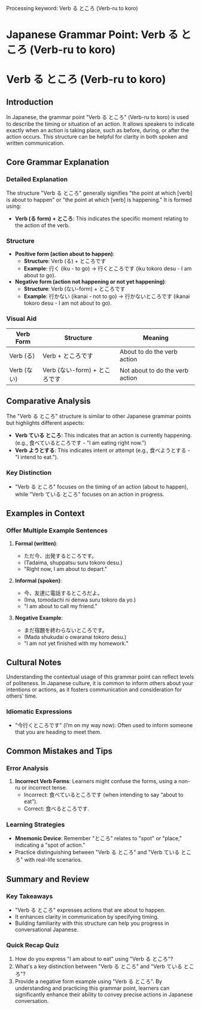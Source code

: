 Processing keyword: Verb る ところ (Verb-ru to koro)
# Japanese Grammar Point: Verb る ところ (Verb-ru to koro)
# Verb る ところ (Verb-ru to koro)
## Introduction
In Japanese, the grammar point "Verb る ところ" (Verb-ru to koro) is used to describe the timing or situation of an action. It allows speakers to indicate exactly when an action is taking place, such as before, during, or after the action occurs. This structure can be helpful for clarity in both spoken and written communication.
## Core Grammar Explanation
### Detailed Explanation
The structure "Verb る ところ" generally signifies "the point at which [verb] is about to happen" or "the point at which [verb] is happening." It is formed using:
- **Verb (る form) + ところ**: This indicates the specific moment relating to the action of the verb.
### Structure
- **Positive form (action about to happen)**: 
  - **Structure**: Verb (る) + ところです
  - **Example**: 行く (iku - to go) → 行くところです (iku tokoro desu - I am about to go).
- **Negative form (action not happening or not yet happening)**:
  - **Structure**: Verb (ない-form) + ところです
  - **Example**: 行かない (ikanai - not to go) → 行かないところです (ikanai tokoro desu - I am not about to go).
### Visual Aid
| Verb Form        | Structure            | Meaning                             |
|------------------|----------------------|-------------------------------------|
| Verb (る)        | Verb + ところです     | About to do the verb action         |
| Verb (ない)      | Verb (ない-form) + ところです | Not about to do the verb action |
## Comparative Analysis
The "Verb る ところ" structure is similar to other Japanese grammar points but highlights different aspects:
- **Verb ている ところ**: This indicates that an action is currently happening. (e.g., 食べているところです - "I am eating right now.")
- **Verb ようとする**: This indicates intent or attempt (e.g., 食べようとする - "I intend to eat.").
### Key Distinction
- "Verb る ところ" focuses on the timing of an action (about to happen), while "Verb ている ところ" focuses on an action in progress.
## Examples in Context
### Offer Multiple Example Sentences
1. **Formal (written)**:
   - ただ今、出発するところです。
   - (Tadaima, shuppatsu suru tokoro desu.)
   - "Right now, I am about to depart."
   
2. **Informal (spoken)**:
   - 今、友達に電話するところだよ。
   - (Ima, tomodachi ni denwa suru tokoro da yo.)
   - "I am about to call my friend."
3. **Negative Example**:
   - まだ宿題を終わらないところです。
   - (Mada shukudai o owaranai tokoro desu.)
   - "I am not yet finished with my homework."
## Cultural Notes
Understanding the contextual usage of this grammar point can reflect levels of politeness. In Japanese culture, it is common to inform others about your intentions or actions, as it fosters communication and consideration for others' time.
### Idiomatic Expressions
- "今行くところです" (I’m on my way now): Often used to inform someone that you are heading to meet them.
## Common Mistakes and Tips
### Error Analysis
1. **Incorrect Verb Forms**: Learners might confuse the forms, using a non-ru or incorrect tense.
   - Incorrect: 食べているところです (when intending to say “about to eat”).
   - Correct: 食べるところです.
### Learning Strategies
- **Mnemonic Device**: Remember "ところ" relates to "spot" or "place," indicating a "spot of action."
- Practice distinguishing between "Verb る ところ" and "Verb ている ところ" with real-life scenarios.
## Summary and Review
### Key Takeaways
- "Verb る ところ" expresses actions that are about to happen.
- It enhances clarity in communication by specifying timing.
- Building familiarity with this structure can help you progress in conversational Japanese.
### Quick Recap Quiz
1. How do you express "I am about to eat" using "Verb る ところ"?
2. What's a key distinction between "Verb る ところ" and "Verb ている ところ"?
3. Provide a negative form example using "Verb る ところ".
By understanding and practicing this grammar point, learners can significantly enhance their ability to convey precise actions in Japanese conversation.
